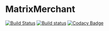 # MatrixMerchant
[![Build Status](https://travis-ci.com/oberbichler/MatrixMerchant.svg?branch=master)](https://travis-ci.com/oberbichler/MatrixMerchant) [![Build status](https://ci.appveyor.com/api/projects/status/83gody5w464a78tm/branch/master?svg=true)](https://ci.appveyor.com/project/oberbichler/matrixmerchant/branch/master) [![Codacy Badge](https://api.codacy.com/project/badge/Grade/5742391e3d6443fca450f12b4d5c5e10)](https://www.codacy.com/app/oberbichler/MatrixMerchant?utm_source=github.com&amp;utm_medium=referral&amp;utm_content=oberbichler/MatrixMerchant&amp;utm_campaign=Badge_Grade)
